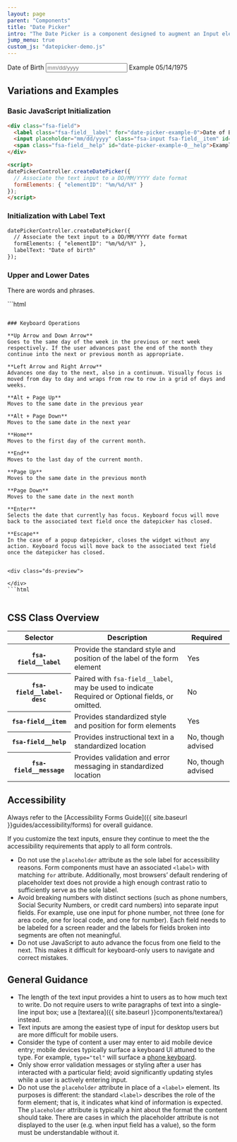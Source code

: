 ```yaml
---
layout: page
parent: "Components"
title: "Date Picker"
intro: "The Date Picker is a component designed to augment an Input element or Form Field with the ability to select a date in a Calendar view."
jump_menu: true
custom_js: "datepicker-demo.js"
---
```


<div class="ds-preview">
  <div class="fsa-field">
    <label class="fsa-field__label" for="date-picker-example-0">Date of Birth</label>
    <input placeholder="mm/dd/yyyy" class="fsa-input fsa-field__item" id="date-picker-example-0" aria-describedby="date-picker-example-0__help" aria-required="true" name="date-picker-example-0" type="text" value="">
    <span class="fsa-field__help" id="date-picker-example-0__help">Example 05/14/1975</span>
  </div>
</div>

## Variations and Examples



### Basic JavaScript Initialization

```html
<div class="fsa-field">
  <label class="fsa-field__label" for="date-picker-example-0">Date of Birth</label>
  <input placeholder="mm/dd/yyyy" class="fsa-input fsa-field__item" id="date-picker-example-0" aria-describedby="date-picker-example-0__help" aria-required="true" name="date-picker-example-0" type="text" value="">
  <span class="fsa-field__help" id="date-picker-example-0__help">Example 05/14/1975</span>
</div>

<script>
datePickerController.createDatePicker({
  // Associate the text input to a DD/MM/YYYY date format                            
  formElements: { "elementID": "%m/%d/%Y" }
});
</script>
```

### Initialization with Label Text

```html
datePickerController.createDatePicker({
  // Associate the text input to a DD/MM/YYYY date format                            
  formElements: { "elementID": "%m/%d/%Y" },
  labelText: "Date of birth"
});
```

### Upper and Lower Dates

There are words and phrases.

<div class="ds-preview">
  
</div>
```html

```

### Keyboard Operations

**Up Arrow and Down Arrow**
Goes to the same day of the week in the previous or next week respectively. If the user advances past the end of the month they continue into the next or previous month as appropriate.

**Left Arrow and Right Arrow**
Advances one day to the next‚ also in a continuum. Visually focus is moved from day to day and wraps from row to row in a grid of days and weeks.

**Alt + Page Up**
Moves to the same date in the previous year

**Alt + Page Down**
Moves to the same date in the next year

**Home**
Moves to the first day of the current month.

**End**
Moves to the last day of the current month.

**Page Up**
Moves to the same date in the previous month

**Page Down**
Moves to the same date in the next month

**Enter**
Selects the date that currently has focus. Keyboard focus will move back to the associated text field once the datepicker has closed.

**Escape**
In the case of a popup datepicker‚ closes the widget without any action. Keyboard focus will move back to the associated text field once the datepicker has closed.


<div class="ds-preview">
  
</div>
```html


```

## CSS Class Overview

<table class="fsa-table fsa-table--responsive fsa-table--responsive-horizontal">
  <thead>
    <th scope="col">Selector</th>
    <th scope="col">Description</th>
    <th scope="col">Required</th>
  </thead>
  <tbody>
    <tr>
      <th aria-label="Selector" scope="row"><code>fsa-field__label</code></th>
      <td aria-label="Description">Provide the standard style and position of the label of the form element</td>
      <td aria-label="Required">Yes</td>
    </tr>
    <tr>
      <th aria-label="Selector" scope="row"><code>fsa-field__label-desc</code></th>
      <td aria-label="Description"><span>Paired with <code>fsa-field__label</code>, may be used to indicate Required or Optional fields, or omitted.</span></td>
      <td aria-label="Required">No</td>
    </tr>
    <tr>
      <th aria-label="Selector" scope="row"><code>fsa-field__item</code></th>
      <td aria-label="Description">Provides standardized style and position for form elements</td>
      <td aria-label="Required">Yes</td>
    </tr>
    <tr>
      <th aria-label="Selector" scope="row"><code>fsa-field__help</code></th>
      <td aria-label="Description">Provides instructional text in a standardized location</td>
      <td aria-label="Required">No, though advised</td>
    </tr>
    <tr>
      <th aria-label="Selector" scope="row"><code>fsa-field__message</code></th>
      <td aria-label="Description">Provides validation and error messaging in standardized location</td>
      <td aria-label="Required">No, though advised</td>
    </tr>
  </tbody>
</table>

## Accessibility

Always refer to the [Accessibility Forms Guide]({{ site.baseurl }}guides/accessibility/forms) for overall guidance.

If you customize the text inputs, ensure they continue to meet the the accessibility requirements that apply to all form controls.

* Do not use the `placeholder` attribute as the sole label for accessibility reasons. Form components must have an associated `<label>` with matching `for` attribute. Additionally, most browsers’ default rendering of placeholder text does not provide a high enough contrast ratio to sufficiently serve as the sole label.
* Avoid breaking numbers with distinct sections (such as phone numbers, Social Security Numbers, or credit card numbers) into separate input fields. For example, use one input for phone number, not three (one for area code, one for local code, and one for number). Each field needs to be labeled for a screen reader and the labels for fields broken into segments are often not meaningful.
* Do not use JavaScript to auto advance the focus from one field to the next. This makes it difficult for keyboard-only users to navigate and correct mistakes.

## General Guidance

* The length of the text input provides a hint to users as to how much text to write. Do not require users to write paragraphs of text into a single-line input box; use a [textarea]({{ site.baseurl }}components/textarea/) instead.
* Text inputs are among the easiest type of input for desktop users but are more difficult for mobile users.
* Consider the type of content a user may enter to aid mobile device entry; mobile devices typically surface a keyboard UI attuned to the type. For example, `type="tel"` will surface a [phone keyboard](http://html5doctor.com/html5-forms-input-types/#input-tel).
* Only show error validation messages or styling after a user has interacted with a particular field; avoid significantly updating styles while a user is actively entering input.
* Do not use the `placeholder` attribute in place of a `<label>` element. Its purposes is different: the standard `<label>` describes the role of the form element; that is, it indicates what kind of information is expected. The `placeholder` attribute is typically a hint about the format the content should take. There are cases in which the placeholder attribute is not displayed to the user (e.g. when input field has a value), so the form must be understandable without it.
